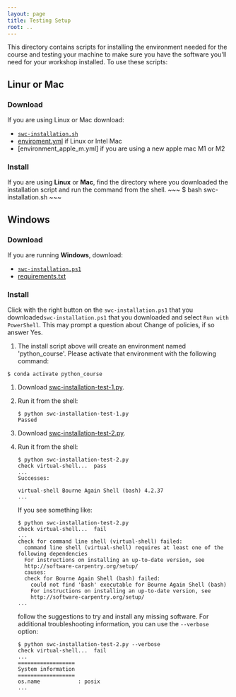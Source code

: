 ```yaml
---
layout: page
title: Testing Setup
root: ..
---
```


This directory contains scripts for installing the 
environment needed for the course and testing your machine to make sure
you have the software you'll need for your workshop installed.  To use
these scripts:

## Linur or Mac 
### Download
If you are using Linux or Mac download:
* [`swc-installation.sh`](swc-installation.sh)
* [enviroment.yml](environment.yml) if Linux or Intel Mac
* [environment_apple_m.yml] if you are using a new apple mac M1 or M2

### Install
If you are using **Linux** or **Mac**, find the directory where you downloaded the installation script
    and run the command from the shell.
    ~~~
    $ bash swc-installation.sh
    ~~~ 
    
## Windows
### Download 
If you are running **Windows**, download:
* [`swc-installation.ps1`](swc-installation.ps1)
* [requirements,txt](requirements.txt) 

### Install
Click with the right button on the `swc-installation.ps1` that you downloaded`swc-installation.ps1` that you downloaded and select `Run with PowerShell`. This may prompt a question about Change of policies, if so answer <key>Y</key>es.

    

1.  The install script above will create an environment named 'python_course'. Please 
    activate that environment with the following command:
   ~~~
   $ conda activate python_course
   ~~~

1.  Download [swc-installation-test-1.py](swc-installation-test-1.py).

1.  Run it from the shell:

    ~~~
    $ python swc-installation-test-1.py
    Passed
    ~~~

1.  Download [swc-installation-test-2.py](swc-installation-test-2.py).

1.  Run it from the shell:

    ~~~
    $ python swc-installation-test-2.py
    check virtual-shell...  pass
    ...
    Successes:

    virtual-shell Bourne Again Shell (bash) 4.2.37
    ...
    ~~~

    If you see something like:

    ~~~
    $ python swc-installation-test-2.py
    check virtual-shell...  fail
    ...
    check for command line shell (virtual-shell) failed:
      command line shell (virtual-shell) requires at least one of the following dependencies
      For instructions on installing an up-to-date version, see
      http://software-carpentry.org/setup/
      causes:
      check for Bourne Again Shell (bash) failed:
        could not find 'bash' executable for Bourne Again Shell (bash)
        For instructions on installing an up-to-date version, see
        http://software-carpentry.org/setup/
    ...
    ~~~

    follow the suggestions to try and install any missing software.  For
    additional troubleshooting information, you can use the `--verbose`
    option:

    ~~~
    $ python swc-installation-test-2.py --verbose
    check virtual-shell...  fail
    ...
    ==================
    System information
    ==================
    os.name            : posix
    ...
    ~~~
